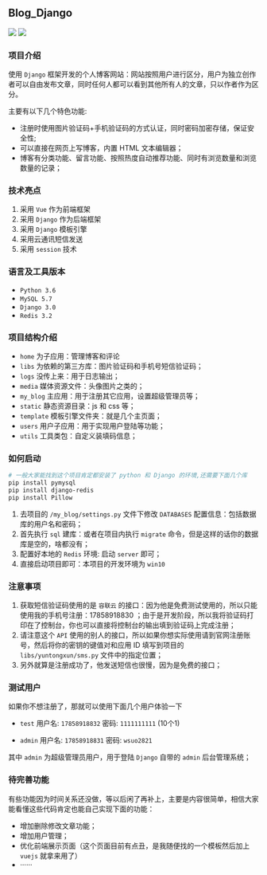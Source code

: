 Blog_Django
---
![](https://img-blog.csdnimg.cn/20200613191600362.png?x-oss-process=image/watermark,type_ZmFuZ3poZW5naGVpdGk,shadow_10,text_aHR0cHM6Ly9ibG9nLmNzZG4ubmV0L3dlaXhpbl80Mzk0MTM2NA==,size_16,color_FFFFFF,t_70)
![](https://img-blog.csdnimg.cn/20200614085714357.png?x-oss-process=image/watermark,type_ZmFuZ3poZW5naGVpdGk,shadow_10,text_aHR0cHM6Ly9ibG9nLmNzZG4ubmV0L3dlaXhpbl80Mzk0MTM2NA==,size_16,color_FFFFFF,t_70)

### 项目介绍
使用 `Django` 框架开发的个人博客网站：网站按照用户进行区分，用户为独立创作者可以自由发布文章，同时任何人都可以看到其他所有人的文章，只以作者作为区分。

主要有以下几个特色功能:
- 注册时使用图片验证码+手机验证码的方式认证，同时密码加密存储，保证安全性;
- 可以直接在网页上写博客，内置 HTML 文本编辑器；
- 博客有分类功能、留言功能、按照热度自动推荐功能、同时有浏览数量和浏览数量的记录；

### 技术亮点
1. 采用 `Vue` 作为前端框架
2. 采用 `Django` 作为后端框架
3. 采用 `Django` 模板引擎
4. 采用云通讯短信发送
5. 采用 `session` 技术
### 语言及工具版本
- `Python 3.6`
- `MySQL 5.7`
- `Django 3.0` 
- `Redis 3.2` 

### 项目结构介绍
- `home` 为子应用：管理博客和评论
- `libs` 为依赖的第三方库：图片验证码和手机号短信验证码；
- `logs` 没传上来：用于日志输出；
- `media` 媒体资源文件：头像图片之类的；
- `my_blog` 主应用：用于注册其它应用，设置超级管理员等；
- `static` 静态资源目录：js 和 css 等；
- `template` 模板引擎文件夹：就是几个主页面；
- `users` 用户子应用：用于实现用户登陆等功能；
- `utils` 工具类包：自定义装填码信息； 

### 如何启动

```bash
# 一般大家能找到这个项目肯定都安装了 python 和 Django 的环境,还需要下面几个库
pip install pymysql
pip install django-redis
pip install Pillow
```

1. 去项目的 `/my_blog/settings.py` 文件下修改 `DATABASES` 配置信息：包括数据库的用户名和密码；
2. 首先执行 `sql` 建库：或者在项目内执行 `migrate` 命令，但是这样的话你的数据库是空的，啥都没有；
3. 配置好本地的 `Redis` 环境: 启动 `server` 即可；
4. 直接启动项目即可：本项目的开发环境为 `win10`

### 注意事项

1. 获取短信验证码使用的是 `容联云` 的接口：因为他是免费测试使用的，所以只能使用我的手机号注册：17858918830 ；由于是开发阶段，所以我将验证码打印在了控制台，你也可以直接将控制台的输出填到验证码上完成注册；
2. 请注意这个 `API` 使用的别人的接口，所以如果你想实际使用请到官网注册账号，然后将你的密钥的键值对和应用 ID 填写到项目的 `libs/yuntongxun/sms.py` 文件中的指定位置；
3. 另外就算是注册成功了，他发送短信也很慢，因为是免费的接口；


### 测试用户
如果你不想注册了，那就可以使用下面几个用户体验一下
- `test` 
用户名: `17858918832` 
密码: `1111111111` (10个1)

- `admin`
用户名: `17858918831`
密码: `wsuo2821`

其中  `admin` 为超级管理员用户，用于登陆 `Django` 自带的 `admin` 后台管理系统； <br>


### 待完善功能
有些功能因为时间关系还没做，等以后闲了再补上，主要是内容很简单，相信大家能看懂这些代码肯定也能自己实现下面的功能：
- 增加删除修改文章功能；
- 增加用户管理；
- 优化前端展示页面（这个页面目前有点丑，是我随便找的一个模板然后加上 `vuejs` 就拿来用了）
- ······
